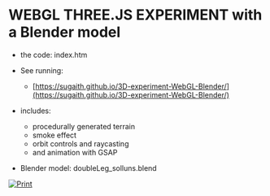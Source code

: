 #   WEBGL THREE.JS EXPERIMENT with a Blender model

- the code: index.htm

- See running: 
    - [https://sugaith.github.io/3D-experiment-WebGL-Blender/](https://sugaith.github.io/3D-experiment-WebGL-Blender/)

- includes: 
    - procedurally generated terrain
    - smoke effect
    - orbit controls and raycasting 
    - and animation with GSAP
    
- Blender model: doubleLeg_solluns.blend

[![Print](screenshot.png?raw=true)](https://sugaith.github.io/3D-experiment-WebGL-Blender/)













